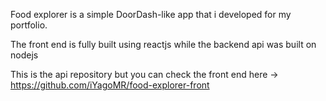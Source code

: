 Food explorer is a simple DoorDash-like app that i developed for my portfolio.

The front end is fully built using reactjs while the backend api was built on nodejs

This is the api repository but you can check the front end here -> https://github.com/iYagoMR/food-explorer-front
